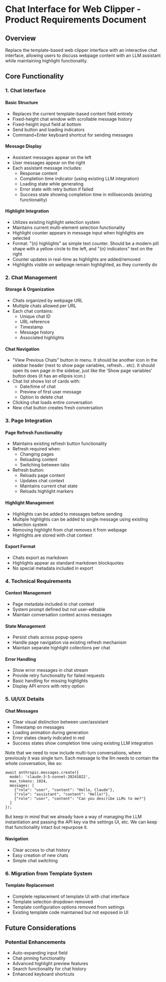 # Chat Interface for Web Clipper - Product Requirements Document

## Overview
Replace the template-based web clipper interface with an interactive chat interface, allowing users to discuss webpage content with an LLM assistant while maintaining highlight functionality.

## Core Functionality

### 1. Chat Interface

#### Basic Structure
- Replaces the current template-based content field entirely
- Fixed-height chat window with scrollable message history
- Fixed-height input field at bottom
- Send button and loading indicators
- Command+Enter keyboard shortcut for sending messages

#### Message Display
- Assistant messages appear on the left
- User messages appear on the right
- Each assistant message includes:
  * Response content
  * Completion time indicator (using existing LLM integration)
  * Loading state while generating
  * Error state with retry button if failed
  * Success state showing completion time in milliseconds (existing functionality)

#### Highlight Integration
- Utilizes existing highlight selection system
- Maintains current multi-element selection functionality
- Highlight counter appears in message input when highlights are selected
- Format: "{n} highlights" as simple text counter. Should be a modern pill shape with a yellow circle to the left, and "{n} indicators" text on the right
- Counter updates in real-time as highlights are added/removed
- Highlights visible on webpage remain highlighted, as they currently do

### 2. Chat Management

#### Storage & Organization
- Chats organized by webpage URL
- Multiple chats allowed per URL
- Each chat contains:
  * Unique chat ID
  * URL reference
  * Timestamp
  * Message history
  * Associated highlights

#### Chat Navigation
- "View Previous Chats" button in menu. It should be another icon in the sidebar header (next to show page variables, refresh... etc). It should open its own page in the sidebar, just like the 'Show page variables' button does (it has an ellipsis icon.)
- Chat list shows list of cards with:
  * Date/time of chat
  * Preview of first user message
  * Option to delete chat
- Clicking chat loads entire conversation
- New chat button creates fresh conversation

### 3. Page Integration

#### Page Refresh Functionality
- Maintains existing refresh button functionality
- Refresh required when:
  * Changing pages
  * Reloading content
  * Switching between tabs
- Refresh button:
  * Reloads page content
  * Updates chat context
  * Maintains current chat state
  * Reloads highlight markers

#### Highlight Management
- Highlights can be added to messages before sending
- Multiple highlights can be added to single message using existing selection system
- Removing highlight from chat removes it from webpage
- Highlights are stored with chat context

#### Export Format
- Chats export as markdown
- Highlights appear as standard markdown blockquotes
- No special metadata included in export

### 4. Technical Requirements

#### Context Management
- Page metadata included in chat context
- System prompt defined but not user-editable
- Maintain conversation context across messages

#### State Management
- Persist chats across popup opens
- Handle page navigation via existing refresh mechanism
- Maintain separate highlight collections per chat

#### Error Handling
- Show error messages in chat stream
- Provide retry functionality for failed requests
- Basic handling for missing highlights
- Display API errors with retry option

### 5. UI/UX Details

#### Chat Messages
- Clear visual distinction between user/assistant
- Timestamp on messages
- Loading animation during generation
- Error states clearly indicated in red
- Success states show completion time using existing LLM integration

Note that we need to now include multi-turn conversations, where previously it was single turn. Each message to the llm needs to contain the whole conversation, like so:

```
await anthropic.messages.create({
  model: 'claude-3-5-sonnet-20241022',
  max_tokens: 1024,
  messages: [
    {"role": "user", "content": "Hello, Claude"},
    {"role": "assistant", "content": "Hello!"},
    {"role": "user", "content": "Can you describe LLMs to me?"}
  ]
});

```

But keep in mind that we already have a way of managing the LLM instantiation and passing the API key via the settings UI, etc. We can keep that functionality intact but repurpose it. 

#### Navigation
- Clear access to chat history
- Easy creation of new chats
- Simple chat switching


### 6. Migration from Template System

#### Template Replacement
- Complete replacement of template UI with chat interface
- Template selection dropdown removed
- Template configuration options removed from settings
- Existing template code maintained but not exposed in UI

## Future Considerations

### Potential Enhancements
- Auto-expanding input field
- Chat pinning functionality
- Advanced highlight preview features
- Search functionality for chat history
- Enhanced keyboard shortcuts
